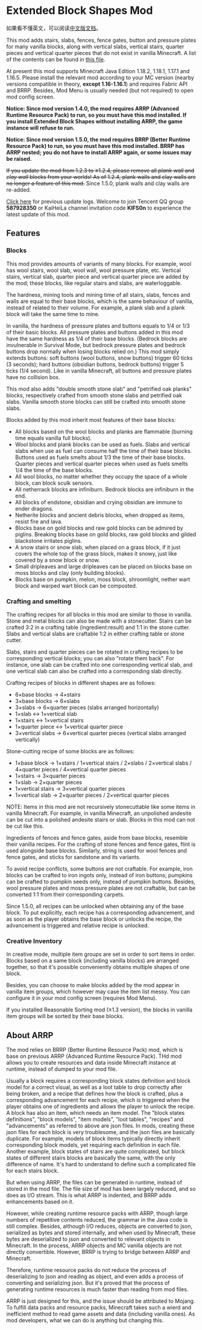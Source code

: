 # Extended Block Shapes Mod

如果看不懂英文，可以阅读[中文版文档](README.md)。

This mod adds stairs, slabs, fences, fence gates, button and pressure plates for many vanilla blocks, along with vertical slabs, vertical stairs, quarter pieces and vertical quarter pieces that do not exist in vanilla Minecraft. A list of the contents can be found in [this file](BlockList.md).

At present this mod supports Minecraft Java Edition 1.18.2, 1.18.1, 1.17.1 and 1.16.5. Please install the relevant mod according to your MC version (nearby versions compatible in theory, **except 1.16-1.16.1**) and requires Fabric API and BRRP. Besides, Mod Menu is usually needed (but not required) to open mod config screen.

**Notice: Since mod version 1.4.0, the mod requires ARRP (Advanced Runtime Resource Pack) to run, so you must have this mod installed. If you install Extended Block Shapes without installing ARRP, the game instance will refuse to run.**

**Notice: Since mod version 1.5.0, the mod requires BRRP (Better Runtime Resource Pack) to run, so you must have this mod installed. BRRP has ARRP nested; you do not have to install ARRP again, or some issues may be raised.**

<s>If you update the mod from 1.2.3 to ≥1.2.4, please remove all _plank wall_ and _clay wall_ blocks from your worlds! As of 1.2.4, plank walls and clay walls are no longer a feature of this mod.</s> Since 1.5.0, plank walls and clay walls are re-added.

[Click here](UpdateLog.md) for previous update logs. Welcome to join Tencent QQ group **587928350** or KaiHeiLa channel invitation code **KlFS0n** to experience the latest update of this mod.

## Features

### Blocks

This mod provides amounts of variants of many blocks. For example, wool has wool stairs, wool slab, wool wall, wool pressure plate, etc. Vertical stairs, vertical slab, quarter piece and vertical quarter piece are added by the mod; these blocks, like regular stairs and slabs, are waterloggable.

The hardness, mining tools and mining time of all stairs, slabs, fences and walls are equal to their base blocks, which is the same behaviour of vanilla, instead of related to their volume. For example, a plank slab and a plank block will take the same time to mine.

In vanilla, the hardness of pressure plates and buttons equals to 1/4 or 1/3 of their basic blocks. All pressure plates and buttons added in this mod have the same hardness as 1/4 of their base blocks. (Bedrock blocks are invulnerable in Survival Mode, but bedrock pressure plates and bedrock buttons drop normally when losing blocks relied on.) This mod simply extends buttons: soft buttons (wool buttons, snow buttons) trigger 60 ticks (3 seconds); hard buttons (obsidian buttons, bedrock buttons) trigger 5 ticks (1/4 second). Like in vanilla Minecraft, all buttons and pressure plates have no collision box.

This mod also adds "double smooth stone slab" and "petrified oak planks" blocks, respectively crafted from smooth stone slabs and petrified oak slabs. Vanilla smooth stone blocks can still be crafted into smooth stone slabs.

Blocks added by this mod inherit most features of their base blocks:

- All blocks based on the wool blocks and planks are flammable (burning time equals vanilla full blocks).
- Wool blocks and plank blocks can be used as fuels. Slabs and vertical slabs when use as fuel can consume half the time of their base blocks. Buttons used as fuels smelts about 1/3 the time of their base blocks. Quarter pieces and vertical quarter pieces when used as fuels smelts 1/4 the time of the base blocks.
- All wool blocks, no matter whether they occupy the space of a whole block, can block sculk sensors.
- All netherrack blocks are infiniburn. Bedrock blocks are infiniburn in the end.
- All blocks of endstone, obsidian and crying obsidian are immune to ender dragons.
- Netherite blocks and ancient debris blocks, when dropped as items, resist fire and lava.
- Blocks base on gold blocks and raw gold blocks can be admired by piglins. Breaking blocks base on gold blocks, raw gold blocks and gilded blackstone irritates piglins.
- A snow stairs or snow slab, when placed on a grass block, if it just covers the whole top of the grass block, makes it snowy, just like covered by a snow block or snow.
- Small dripleaves and large dripleaves can be placed on blocks base on moss blocks and clay (only building blocks).
- Blocks base on pumpkin, melon, moss block, shroomlight, nether wart block and warped wart block can be composted.

### Crafting and smelting

The crafting recipes for all blocks in this mod are similar to those in vanilla. Stone and metal blocks can also be made with a stonecutter. Stairs can be crafted 3:2 in a crafting table (ingredient:result) and 1:1 in the stone cutter. Slabs and vertical slabs are craftable 1:2 in either crafting table or stone cutter.

Slabs, stairs and quarter pieces can be rotated in crafting recipes to be corresponding vertical blocks; you can also "rotate them back". For instance, one slab can be crafted into one corresponding vertical slab, and one vertical slab can also be crafted into a corresponding slab directly.

Crafting recipes of blocks in different shapes are as follows:

- 6×base blocks → 4×stairs
- 3×base blocks → 6×slabs
- 3×slabs → 6×quarter pieces (slabs arranged horizontally)
- 1×slab ↔ 1×vertical slab
- 1×stairs ↔ 1×vertical stairs
- 1×quarter piece ↔ 1×vertical quarter piece
- 3×vertical slabs → 6×vertical quarter pieces (vertical slabs arranged vertically)

Stone-cutting recipe of some blocks are as follows:

- 1×base block → 1×stairs / 1×vertical stairs / 2×slabs / 2×vertical slabs / 4×quarter pieces / 4×vertical quarter pieces
- 1×stairs → 3×quarter pieces
- 1×slab → 2×quarter pieces
- 1×vertical stairs → 3×vertical quarter pieces
- 1×vertical slab → 2×quarter pieces / 2×vertical quarter pieces

NOTE: Items in this mod are not recursively stonecuttable like some items in vanilla Minecraft. For example, in vanilla Minecraft, an unpolished andesite can be cut into a polished andesite stairs or slab. Blocks in this mod can not be cut like this.

Ingredients of fences and fence gates, aside from base blocks, resemble their vanilla recipes. For the crafting of stone fences and fence gates, flint is used alongside base blocks. Similarly, string is used for wool fences and fence gates, and sticks for sandstone and its variants.

To avoid recipe conflicts, some buttons are not craftable. For example, iron blocks can be crafted to iron ingots only, instead of iron buttons; pumpkins can be crafted to pumpkin seeds only, instead of pumpkin buttons. Besides, wool pressure plates and moss pressure plates are not craftable, but can be converted 1:1 from their corresponding carpets.

Since 1.5.0, all recipes can be unlocked when obtaining any of the base block. To put explicitly, each recipe has a corresponding advancement, and as soon as the player obtains the base block or unlocks the recipe, the advancement is triggered and relative recipe is unlocked.

### Creative Inventory

In creative mode, multiple item groups are set in order to sort items in order. Blocks based on a same block (including vanilla blocks) are arranged together, so that it's possible conveniently obtains multiple shapes of one block.

Besides, you can choose to make blocks added by the mod appear in vanilla item groups, which however may case the item list messy. You can configure it in your mod config screen (requires Mod Menu).

If you installed Reasonable Sorting mod (≥1.3 version), the blocks in vanilla item groups will be sorted by their base blocks.

## About ARRP

The mod relies on BRRP (Better Runtime Resource Pack) mod, which is base on previous ARRP (Advanced Runtime Resource Pack). THd mod allows you to create resources and data inside Minecraft instance at runtime, instead of dumped to your mod file.

Usually a block requires a corresponding block states definition and block model for a correct visual, as well as a loot table to drop correctly after being broken, and a recipe that defines how the block is crafted, plus a corresponding advancement for each recipe, which is triggered when the player obtains one of ingredients and allows the player to unlock the recipe. A block has also an item, which needs an item model. The "block states definitions", "block models", "item models", "loot tables", "recipes" and "advancements" as referred to above are json files. In mods, creating these json files for each block is very troublesome, and the json files are basically duplicate. For example, models of block items typically directly inherit corresponding block models, yet requiring each
definition in each file. Another example, block states of stairs are quite complicated, but block states of different stairs blocks are basically the same, with the only difference of name. It's hard to understand to define such a complicated file for each stairs block.

But when using ARRP, the files can be generated in runtime, instead of stored in the mod file. The file size of mod has been largely reduced, and so does as I/O stream. This is what ARRP is indented, and BRRP adds enhancements based on it.

However, while creating runtime resource packs with ARRP, though large numbers of repetitive contents reduced, the grammar in the Java code is still complex. Besides, although I/O reduces, objects are converted to json, serialized as bytes and stored internally, and when used by Minecraft, these bytes are deserialized to json and converted to relevant objects in Minecraft. In the process, ARRP objects and MC vanilla objects are not directly convertible. However, BRRP is trying to bridge between ARRP and Minecraft.

Therefore, runtime resource packs do not reduce the process of deserializing to json and reading as object, and even adds a process of converting and serializing json. But it's proved that the process of generating runtime resources is much faster than reading from mod files.

ARRP is just designed for this, and the issue should be attributed to Mojang. To fulfill data packs and resource packs, Minecraft takes such a wierd and inefficient method to read game assets and data (including vanilla ones). As mod developers, what we can do is anything but changing this.
